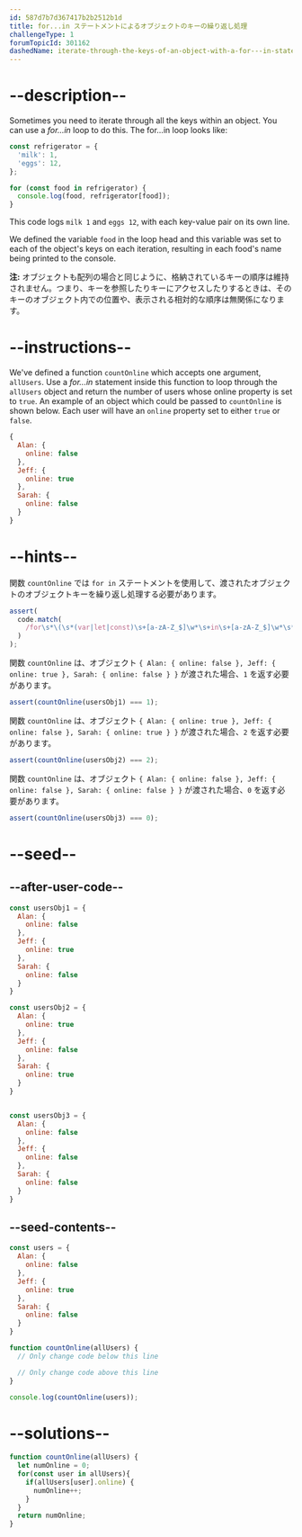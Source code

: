 ```yaml
---
id: 587d7b7d367417b2b2512b1d
title: for...in ステートメントによるオブジェクトのキーの繰り返し処理
challengeType: 1
forumTopicId: 301162
dashedName: iterate-through-the-keys-of-an-object-with-a-for---in-statement
---
```


# --description--

Sometimes you need to iterate through all the keys within an object. You can use a <dfn>for...in</dfn> loop to do this. The for...in loop looks like:

```javascript
const refrigerator = {
  'milk': 1,
  'eggs': 12,
};

for (const food in refrigerator) {
  console.log(food, refrigerator[food]);
}
```

This code logs `milk 1`  and `eggs 12`, with each key-value pair on its own line.

We defined the variable `food` in the loop head and this variable was set to each of the object's keys on each iteration, resulting in each food's name being printed to the console.

**注:** オブジェクトも配列の場合と同じように、格納されているキーの順序は維持されません。つまり、キーを参照したりキーにアクセスしたりするときは、そのキーのオブジェクト内での位置や、表示される相対的な順序は無関係になります。

# --instructions--

We've defined a function `countOnline` which accepts one argument, `allUsers`. Use a <dfn>for...in</dfn> statement inside this function to loop through the `allUsers` object and return the number of users whose online property is set to `true`. An example of an object which could be passed to `countOnline` is shown below. Each user will have an `online` property set to either `true` or `false`.

```js
{
  Alan: {
    online: false
  },
  Jeff: {
    online: true
  },
  Sarah: {
    online: false
  }
}
```

# --hints--

関数 `countOnline` では `for in` ステートメントを使用して、渡されたオブジェクトのオブジェクトキーを繰り返し処理する必要があります。

```js
assert(
  code.match(
    /for\s*\(\s*(var|let|const)\s+[a-zA-Z_$]\w*\s+in\s+[a-zA-Z_$]\w*\s*\)/
  )
);
```

関数 `countOnline` は、オブジェクト `{ Alan: { online: false }, Jeff: { online: true }, Sarah: { online: false } }` が渡された場合、`1` を返す必要があります。

```js
assert(countOnline(usersObj1) === 1);
```

関数 `countOnline` は、オブジェクト `{ Alan: { online: true }, Jeff: { online: false }, Sarah: { online: true } }` が渡された場合、`2` を返す必要があります。

```js
assert(countOnline(usersObj2) === 2);
```

関数 `countOnline` は、オブジェクト `{ Alan: { online: false }, Jeff: { online: false }, Sarah: { online: false } }` が渡された場合、`0` を返す必要があります。

```js
assert(countOnline(usersObj3) === 0);
```

# --seed--

## --after-user-code--

```js
const usersObj1 = {
  Alan: {
    online: false
  },
  Jeff: {
    online: true
  },
  Sarah: {
    online: false
  }
}

const usersObj2 = {
  Alan: {
    online: true
  },
  Jeff: {
    online: false
  },
  Sarah: {
    online: true
  }
}


const usersObj3 = {
  Alan: {
    online: false
  },
  Jeff: {
    online: false
  },
  Sarah: {
    online: false
  }
}
```

## --seed-contents--

```js
const users = {
  Alan: {
    online: false
  },
  Jeff: {
    online: true
  },
  Sarah: {
    online: false
  }
}

function countOnline(allUsers) {
  // Only change code below this line

  // Only change code above this line
}

console.log(countOnline(users));
```

# --solutions--

```js
function countOnline(allUsers) {
  let numOnline = 0;
  for(const user in allUsers){
    if(allUsers[user].online) {
      numOnline++;
    }
  }
  return numOnline;
}
```
